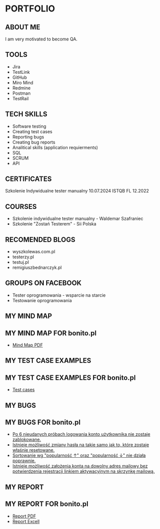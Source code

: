 # PORTFOLIO
## ABOUT ME
I am very motivated to become QA.
## TOOLS
* Jira
* TestLink
* GitHub
* Miro Mind
* Redmine
* Postman
* TestRail 
## TECH SKILLS
* Software testing
* Creating test cases
* Reporting bugs
* Creating bug reports
* Analitical skills (application requierments)   
* SQL
* SCRUM
* API
## CERTIFICATES
Szkolenie Indywidualne tester manualny 10.07.2024
ISTQB FL 12.2022
## COURSES
* Szkolenie indywidualne tester manualny - Waldemar Szafraniec
* Szkolenie "Zostań Testerem" - Sii Polska 
## RECOMENDED BLOGS
* wyszkolewas.com.pl
* testerzy.pl
* testuj.pl
* remigiuszbednarczyk.pl
## GROUPS ON FACEBOOK
* Tester oprogramowania - wsparcie na starcie
* Testowanie oprogramowania
## MY MIND MAP
## MY MIND MAP FOR bonito.pl
* [Mind Map PDF](https://drive.google.com/file/d/1-NWwwmFOXLJM33TOtui5UWyaRAJPXgkb/view?usp=sharing)
## MY TEST CASE EXAMPLES
## MY TEST CASE EXAMPLES FOR bonito.pl
* [Test cases](https://drive.google.com/file/d/1pYWPpR-rPuavYZLCQSVzyXGU30ghO8LN/view?usp=sharing)
## MY BUGS
## MY BUGS FOR bonito.pl
* [Po 6 nieudanych próbach logowania konto użytkownika nie zostaje zablokowane.](https://drive.google.com/file/d/1G0SxaPhK5EA41zNwGGII9gwABiqFtI20/view?usp=sharing)
* [Istnieje możliwość zmiany hasła na takie samo jak to, które zostaje właśnie resetowane. ](https://drive.google.com/file/d/1R9IM8EFRmy6w9B3G9Mho9ILSxfYDH6Gb/view?usp=sharing)
* [Sortowanie wg "popularność ↑" oraz "popularność ↓" nie działa poprawnie.](https://drive.google.com/file/d/1k2HYgzspPYNUXyj7nPe-lRxkYHdKihkx/view?usp=sharing)
* [Istnieje możliwość założenia konta na dowolny adres mailowy bez potwierdzenia rejestracji linkiem aktywacyjnym na skrzynkę mailową.](https://drive.google.com/file/d/1-0HFBKIevSbWZNXvbCU-VWWjaioN0T4g/view?usp=sharing)
## MY REPORT
## MY REPORT FOR bonito.pl
* [Report PDF](https://drive.google.com/file/d/1XLCTbwtLN7RFLMEqVjvTkJNhwFNv9iOl/view?usp=sharing)
* [Report Excell](https://docs.google.com/spreadsheets/d/1vDcZw8zpI58P58bL_XVhXZeHjXwmt3gC/edit?usp=sharing&ouid=106256124783144740171&rtpof=true&sd=true)

